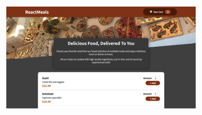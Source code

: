 ![preview](https://github.com/galhardj/food-order-app/blob/main/static/image/preview-food-order.png?raw=true)
